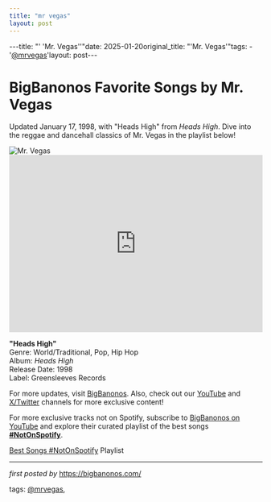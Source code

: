 ```yaml
---
title: "mr vegas"
layout: post
---
```

---title: "' 'Mr. Vegas''"date: 2025-01-20original_title: "'Mr. Vegas'"tags:  - '[@mrvegas](/tags/mrvegas/)'layout: post---<!-- Title of the Post --><h1 >BigBanonos Favorite Songs by Mr. Vegas</h1> <!-- Introductory Text --><p >Updated January 17, 1998, with "Heads High" from <em>Heads High</em>. Dive into the reggae and dancehall classics of Mr. Vegas in the playlist below!</p> <!-- Featured Image --><div > <img src="https://www.lagosjumpradio.com/wp-content/uploads/2024/04/pr-post-Mr-Eazi.jpg" alt="Mr. Vegas" /></div> <!-- Spotify Embed --><div > <iframe src="https://open.spotify.com/embed/playlist/1M6ricOhNFq2OH86kcI9AP?utm_source=generator" width="100%" height="352" frameBorder="0" allowfullscreen="" allow="autoplay; clipboard-write; encrypted-media; fullscreen; picture-in-picture" loading="lazy"></iframe></div> <!-- Song Information --><div > <p><strong>"Heads High"</strong><br> Genre: World/Traditional, Pop, Hip Hop<br> Album: <em>Heads High</em><br> Release Date: 1998<br> Label: Greensleeves Records</p></div> <!-- Footer Links --><div > <p>For more updates, visit <a href="https://bigbanonos.com/" target="_blank">BigBanonos</a>. Also, check out our <a href="https://www.youtube.com/[@BigBanonos](/tags/BigBanonos/)" target="_blank">YouTube</a> and <a href="https://x.com/bigbanonos" target="_blank">X/Twitter</a> channels for more exclusive content!</p></div><!--Subscribe and Playlist Links--><div>    <p>For more exclusive tracks not on Spotify, subscribe to <a href="https://www.youtube.com/[@BigBanonos](/tags/BigBanonos/)" target="_blank">BigBanonos on YouTube</a> and explore their curated playlist of the best songs <strong>[#NotOnSpotify](/tags/NotOnSpotify/)</strong>.</p>    <p><a href="https://www.youtube.com/playlist?list=PLtuNtuTatqI0kFahUCbtbfenC_ET5O_tr" target="_blank">Best Songs [#NotOnSpotify](/tags/NotOnSpotify/) Playlist<br /></a></p></div><hr /><p><em>first posted by</em> <a href="https://bigbanonos.com/" rel="noopener" target="_new">https://bigbanonos.com/</a></p><p>tags: [@mrvegas](/tags/mrvegas/),</p>
